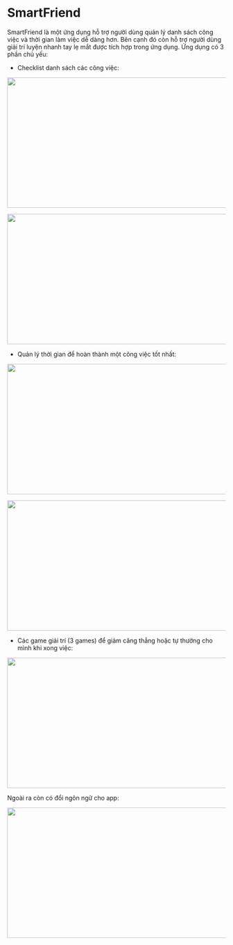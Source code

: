 # SmartFriend
SmartFriend là một ứng dụng hỗ trợ người dùng quản lý danh sách công việc và thời gian làm việc dễ dàng hơn. Bên cạnh đó còn hỗ trợ người dùng giải trí luyện nhanh tay lẹ mắt được tích hợp trong ứng dụng. Ứng dụng có 3 phần chủ yếu:
- Checklist danh sách các công việc:

<p align="center"><img src="https://scontent.fsgn5-6.fna.fbcdn.net/v/t1.0-9/36728123_849595755233147_287045441919385600_o.jpg?_nc_cat=0&oh=5c29b51aa96fea187ab0f5d3e3d8278a&oe=5BD20FE9"width="550" height="300"></p>

<p align="center"><img src="https://scontent.fsgn5-6.fna.fbcdn.net/v/t1.0-9/36768761_849595745233148_2226382038313730048_o.jpg?_nc_cat=0&oh=413e207340142147f816396236698841&oe=5B9E90C0"width="550" height="300"></p>

- Quản lý thời gian để hoàn thành một công việc tốt nhất:

<p align="center"><img src="https://scontent.fsgn5-6.fna.fbcdn.net/v/t1.0-9/36719029_849595728566483_5365541706173251584_o.jpg?_nc_cat=0&oh=7e996fb133bbc74e9838a4fe1a690e09&oe=5BE0912B"width="550" height="300"></p>

<p align="center"><img src="https://scontent.fsgn5-6.fna.fbcdn.net/v/t1.0-9/36861974_849595665233156_3117607487608455168_o.jpg?_nc_cat=0&oh=1b059fc7f2b7b56d950d9b8249ccbf9f&oe=5BEBC6F6"width="550" height="300"></p>

- Các game giải trí (3 games) để giảm căng thẳng hoặc tự thưởng cho mình khi xong việc:

<p align="center"><img src="https://scontent.fsgn5-6.fna.fbcdn.net/v/t1.0-9/36798883_849595681899821_7162461709632798720_o.jpg?_nc_cat=0&oh=f92d246a2e74a909d76e956f6b4ca955&oe=5BA77F3D"width="550" height="300"></p>

Ngoài ra còn có đổi ngôn ngữ cho app:

<p align="center"><img src="https://scontent.fsgn5-6.fna.fbcdn.net/v/t1.0-9/36767960_849595671899822_5631681192915894272_o.jpg?_nc_cat=0&oh=e275aca4ace86a5fef0d29657fa69979&oe=5BDF8FE4"width="550" height="300"></p>
